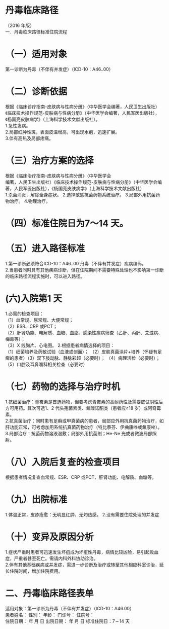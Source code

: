 # 丹毒临床路径  
（2016 年版）  
一．丹毒临床路径标准住院流程  
# （一）适用对象  
第一诊断为丹毒（不伴有并发症）（ICD-10：A46..00）  
# （二）诊断依据  
根据《临床诊疗指南-皮肤病与性病分册》（中华医学会编著，人民卫生出版社）《临床技术操作规范-皮肤病与性病分册》（中华医学会编著，人民军医出版社），《杨国亮皮肤病学》（上海科学技术文献出版社）。  
1.急性发病。  
2.局部红肿性斑，表面皮温增高，可出现水疱，迅速扩展。  
3.伴有高热及局部疼痛。  
# （三）治疗方案的选择  
根据《临床治疗指南-皮肤病与性病分册》（中华医学会  
编著，人民卫生出版社）《临床技术操作规范-皮肤病与性病分册》（中华医学会编著，人民军医出版社），《杨国亮皮肤病学》（上海科学技术文献出版社）  
1.杀菌消炎，解除全身症状。 2.选择敏感抗菌药物系统治疗。 3.局部外用抗菌药物治疗。 4.物理治疗。  
# （四）标准住院日为7～14 天。  
# （五）进入路径标准  
1.第一诊断必须符合ICD-10：A46..00 丹毒（不伴有并发症）疾病编码。  
2.当患者同时具有其他疾病诊断，但在住院期间不需要特殊处理也不影响第一诊断的临床路径流程实施时，可以进入路径。  
# (六)入院第1 天  
1.必需的检查项目：  
（1）血常规、尿常规、大便常规；  
（2）ESR、CRP 或PCT；  
（2）肝肾功能、电解质、血糖、血脂、感染性疾病筛查（乙肝、丙肝、艾滋病、梅毒等）；  
（3）X 线胸片、心电图。 2.根据患者病情选择的项目：  
（1）细菌培养及药敏试验（血液或创面）； （2）皮肤真菌涂片$+$培养（怀疑有足癣的患者）（3）双下肢动脉、静脉彩超（必要时）； （4）病理活检（必要时）；  
（5）口腔及耳鼻喉科相关检查（必要时）  
# （七）药物的选择与治疗时机  
1.抗细菌治疗：青霉素是首选药物，但要考虑青霉素的高耐药性及需要皮试阴性后方可用药。其次可选1、2 代头孢菌素类、氟喹诺酮类（患者应≥18 岁）或阿奇霉素。  
2.抗真菌治疗：同时患有足癣或甲真菌病的患者，局部应外用抗真菌药物治疗，如肝功能正常，可考虑加用系统抗真菌药物治疗（特比萘芬、伊曲康唑或氟康唑）。  
3.局部治疗：抗菌药物溶液湿敷；局部外用抗菌剂；He-Ne 光或者微波局部照射。  
# （八）入院后复查的检查项目  
根据患者情况复查血常规、ESR、CRP 或PCT、肝肾功能、电解质、血糖等。  
# （九）出院标准  
1.体温正常，皮疹痊愈：无明显红肿、无灼热感。 2.没有需要住院处理的并发症  
# （十）变异及原因分析  
1.症状严重时患者可迅速发生坏疽成为坏疽性丹毒，病情比较凶险，易引起败血症，严重者甚至死亡。需请内科外科协助诊治。  
2.伴有其他基础疾病或并发症，需进一步诊断及治疗或转至其他相应科室诊治，延长住院时间，增加住院费用。  
# 二、丹毒临床路径表单  
适用对象：第一诊断为丹毒（不伴有并发症）（ICD-10：A46.00）  
患者姓名：           性别：    年龄：    门诊号：       住院号：  
住院日期：   年  月  日 出院日期：   年  月   日  标准住院日：$7\!\sim\!14$ 天  
